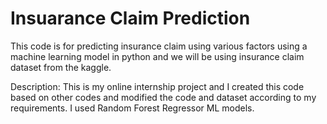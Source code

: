 # Insuarance Claim Prediction
This code is for predicting insurance claim using various factors using a machine learning model in python and we will be using insurance claim dataset from the kaggle.

Description: This is my online internship project and I created this code based on other codes and modified the code and dataset according to my requirements. I used Random Forest Regressor ML models.
